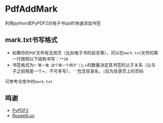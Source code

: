 # PdfAddMark
利用python库PyPDF2对电子书(pdf)快速添加书签

## mark.txt书写格式

- 如果你的`PDF`文件有无效页（比如电子书的前言等），可以在`mark.txt`文件的第一行按照以下结构书写：`**10`
- 书签格式为`+'第一章 这个是一个例子'|1`,+的数量决定其书签的父子关系（父与子之前相差一个+，不可多写），`''`包含目录名，`|`后为目录页上的页码

可参考仓库中的`mark.txt`

## 鸣谢

- [PyPDF2](https://github.com/mstamy2/PyPDF2)
- [RuseellLuo](https://github.com/RussellLuo/pdfbookmarker)
